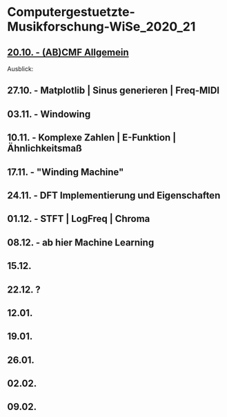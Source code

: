 # Computergestuetzte-Musikforschung-WiSe_2020_21

## [20.10. - (AB)CMF Allgemein](CMF/00_cmf_allgemein/)

Ausblick:

## 27.10. - Matplotlib | Sinus generieren | Freq-MIDI

## 03.11. - Windowing

## 10.11. - Komplexe Zahlen | E-Funktion | Ähnlichkeitsmaß

## 17.11. - "Winding Machine"

## 24.11. - DFT Implementierung und Eigenschaften

## 01.12. - STFT | LogFreq | Chroma

## 08.12. - ab hier Machine Learning

## 15.12.

## 22.12. ?

## 12.01.

## 19.01.

## 26.01.

## 02.02.

## 09.02.